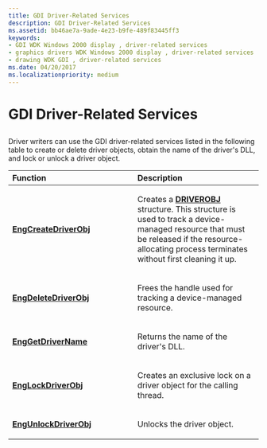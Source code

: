 ```yaml
---
title: GDI Driver-Related Services
description: GDI Driver-Related Services
ms.assetid: bb46ae7a-9ade-4e23-b9fe-489f83445ff3
keywords:
- GDI WDK Windows 2000 display , driver-related services
- graphics drivers WDK Windows 2000 display , driver-related services
- drawing WDK GDI , driver-related services
ms.date: 04/20/2017
ms.localizationpriority: medium
---
```


# GDI Driver-Related Services


## <span id="ddk_gdi_driver_related_services_gg"></span><span id="DDK_GDI_DRIVER_RELATED_SERVICES_GG"></span>


Driver writers can use the GDI driver-related services listed in the following table to create or delete driver objects, obtain the name of the driver's DLL, and lock or unlock a driver object.

<table>
<colgroup>
<col width="50%" />
<col width="50%" />
</colgroup>
<thead>
<tr class="header">
<th align="left">Function</th>
<th align="left">Description</th>
</tr>
</thead>
<tbody>
<tr class="odd">
<td align="left"><p><a href="/windows/desktop/api/winddi/nf-winddi-engcreatedriverobj" data-raw-source="[&lt;strong&gt;EngCreateDriverObj&lt;/strong&gt;](/windows/desktop/api/winddi/nf-winddi-engcreatedriverobj)"><strong>EngCreateDriverObj</strong></a></p></td>
<td align="left"><p>Creates a <a href="/windows/desktop/api/winddi/ns-winddi-_driverobj" data-raw-source="[&lt;strong&gt;DRIVEROBJ&lt;/strong&gt;](/windows/desktop/api/winddi/ns-winddi-_driverobj)"><strong>DRIVEROBJ</strong></a> structure. This structure is used to track a device-managed resource that must be released if the resource-allocating process terminates without first cleaning it up.</p></td>
</tr>
<tr class="even">
<td align="left"><p><a href="/windows/desktop/api/winddi/nf-winddi-engdeletedriverobj" data-raw-source="[&lt;strong&gt;EngDeleteDriverObj&lt;/strong&gt;](/windows/desktop/api/winddi/nf-winddi-engdeletedriverobj)"><strong>EngDeleteDriverObj</strong></a></p></td>
<td align="left"><p>Frees the handle used for tracking a device-managed resource.</p></td>
</tr>
<tr class="odd">
<td align="left"><p><a href="/windows/desktop/api/winddi/nf-winddi-enggetdrivername" data-raw-source="[&lt;strong&gt;EngGetDriverName&lt;/strong&gt;](/windows/desktop/api/winddi/nf-winddi-enggetdrivername)"><strong>EngGetDriverName</strong></a></p></td>
<td align="left"><p>Returns the name of the driver's DLL.</p></td>
</tr>
<tr class="even">
<td align="left"><p><a href="/windows/desktop/api/winddi/nf-winddi-englockdriverobj" data-raw-source="[&lt;strong&gt;EngLockDriverObj&lt;/strong&gt;](/windows/desktop/api/winddi/nf-winddi-englockdriverobj)"><strong>EngLockDriverObj</strong></a></p></td>
<td align="left"><p>Creates an exclusive lock on a driver object for the calling thread.</p></td>
</tr>
<tr class="odd">
<td align="left"><p><a href="/windows/desktop/api/winddi/nf-winddi-engunlockdriverobj" data-raw-source="[&lt;strong&gt;EngUnlockDriverObj&lt;/strong&gt;](/windows/desktop/api/winddi/nf-winddi-engunlockdriverobj)"><strong>EngUnlockDriverObj</strong></a></p></td>
<td align="left"><p>Unlocks the driver object.</p></td>
</tr>
</tbody>
</table>

 

